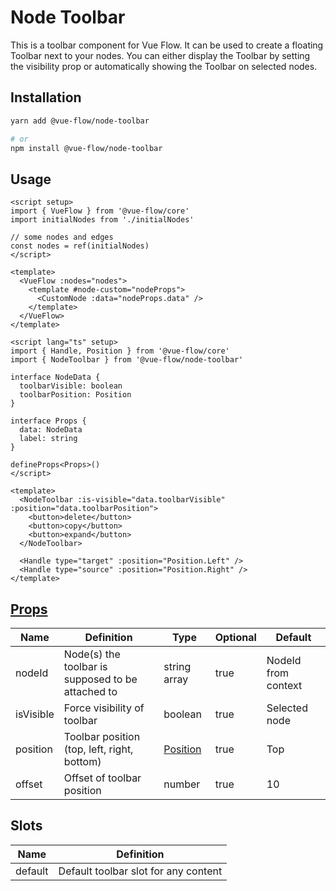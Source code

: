 # Node Toolbar

This is a toolbar component for Vue Flow.
It can be used to create a floating Toolbar next to your nodes.
You can either display the Toolbar by setting the visibility prop or automatically showing the Toolbar
on selected nodes.

## Installation

```bash
yarn add @vue-flow/node-toolbar

# or
npm install @vue-flow/node-toolbar
```

## Usage

```vue
<script setup>
import { VueFlow } from '@vue-flow/core'
import initialNodes from './initialNodes'

// some nodes and edges
const nodes = ref(initialNodes)
</script>

<template>
  <VueFlow :nodes="nodes">
    <template #node-custom="nodeProps">
      <CustomNode :data="nodeProps.data" />
    </template>
  </VueFlow>
</template>
```

```vue
<script lang="ts" setup>
import { Handle, Position } from '@vue-flow/core'
import { NodeToolbar } from '@vue-flow/node-toolbar'

interface NodeData {
  toolbarVisible: boolean
  toolbarPosition: Position
}

interface Props {
  data: NodeData
  label: string
}

defineProps<Props>()
</script>

<template>
  <NodeToolbar :is-visible="data.toolbarVisible" :position="data.toolbarPosition">
    <button>delete</button>
    <button>copy</button>
    <button>expand</button>
  </NodeToolbar>

  <Handle type="target" :position="Position.Left" />
  <Handle type="source" :position="Position.Right" />
</template>
```

## [Props](/typedocs/interfaces/NodeToolbarProps)

| Name            | Definition                                        | Type                                 | Optional | Default                 |
|-----------------|---------------------------------------------------|--------------------------------------|----------|-------------------------|
| nodeId          | Node(s) the toolbar is supposed to be attached to | string array                         | true     | NodeId from context     |
| isVisible       | Force visibility of toolbar                       | boolean                              | true     | Selected node           |
| position        | Toolbar position (top, left, right, bottom)       | [Position](/typedocs/enums/Position) | true     | Top                     |
| offset          | Offset of toolbar position                        | number                               | true     | 10                      |

## Slots

| Name    | Definition                           |
|---------|--------------------------------------|
| default | Default toolbar slot for any content | 
